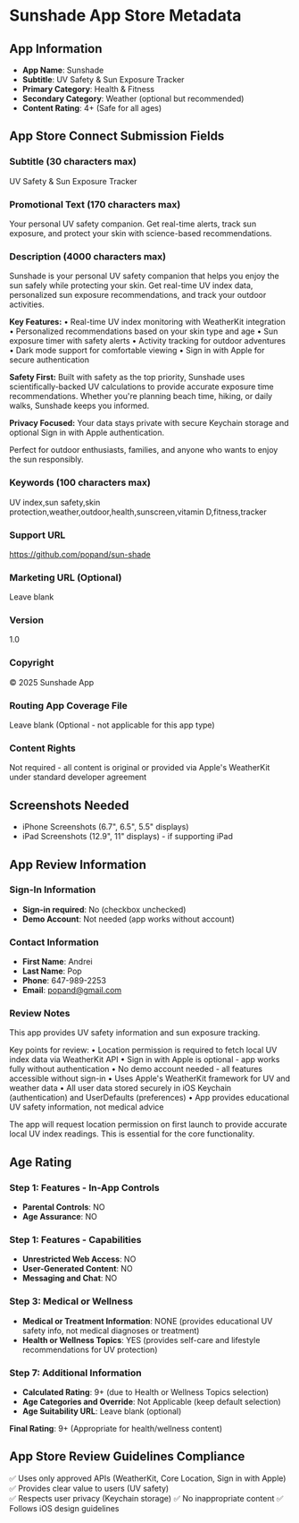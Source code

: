 # Sunshade App Store Metadata

## App Information
- **App Name**: Sunshade
- **Subtitle**: UV Safety & Sun Exposure Tracker
- **Primary Category**: Health & Fitness
- **Secondary Category**: Weather (optional but recommended)
- **Content Rating**: 4+ (Safe for all ages)

## App Store Connect Submission Fields

### Subtitle (30 characters max)
UV Safety & Sun Exposure Tracker

### Promotional Text (170 characters max)
Your personal UV safety companion. Get real-time alerts, track sun exposure, and protect your skin with science-based recommendations.

### Description (4000 characters max)
Sunshade is your personal UV safety companion that helps you enjoy the sun safely while protecting your skin. Get real-time UV index data, personalized sun exposure recommendations, and track your outdoor activities.

**Key Features:**
• Real-time UV index monitoring with WeatherKit integration
• Personalized recommendations based on your skin type and age
• Sun exposure timer with safety alerts
• Activity tracking for outdoor adventures
• Dark mode support for comfortable viewing
• Sign in with Apple for secure authentication

**Safety First:**
Built with safety as the top priority, Sunshade uses scientifically-backed UV calculations to provide accurate exposure time recommendations. Whether you're planning beach time, hiking, or daily walks, Sunshade keeps you informed.

**Privacy Focused:**
Your data stays private with secure Keychain storage and optional Sign in with Apple authentication.

Perfect for outdoor enthusiasts, families, and anyone who wants to enjoy the sun responsibly.

### Keywords (100 characters max)
UV index,sun safety,skin protection,weather,outdoor,health,sunscreen,vitamin D,fitness,tracker

### Support URL
https://github.com/popand/sun-shade

### Marketing URL (Optional)
Leave blank

### Version
1.0

### Copyright
© 2025 Sunshade App

### Routing App Coverage File
Leave blank (Optional - not applicable for this app type)

### Content Rights
Not required - all content is original or provided via Apple's WeatherKit under standard developer agreement

## Screenshots Needed
- iPhone Screenshots (6.7", 6.5", 5.5" displays)
- iPad Screenshots (12.9", 11" displays) - if supporting iPad

## App Review Information

### Sign-In Information
- **Sign-in required**: No (checkbox unchecked)
- **Demo Account**: Not needed (app works without account)

### Contact Information
- **First Name**: Andrei
- **Last Name**: Pop  
- **Phone**: 647-989-2253
- **Email**: popand@gmail.com

### Review Notes
This app provides UV safety information and sun exposure tracking.

Key points for review:
• Location permission is required to fetch local UV index data via WeatherKit API
• Sign in with Apple is optional - app works fully without authentication
• No demo account needed - all features accessible without sign-in
• Uses Apple's WeatherKit framework for UV and weather data
• All user data stored securely in iOS Keychain (authentication) and UserDefaults (preferences)
• App provides educational UV safety information, not medical advice

The app will request location permission on first launch to provide accurate local UV index readings. This is essential for the core functionality.

## Age Rating

### Step 1: Features - In-App Controls
- **Parental Controls**: NO
- **Age Assurance**: NO

### Step 1: Features - Capabilities  
- **Unrestricted Web Access**: NO
- **User-Generated Content**: NO
- **Messaging and Chat**: NO

### Step 3: Medical or Wellness
- **Medical or Treatment Information**: NONE (provides educational UV safety info, not medical diagnoses or treatment)
- **Health or Wellness Topics**: YES (provides self-care and lifestyle recommendations for UV protection)

### Step 7: Additional Information
- **Calculated Rating**: 9+ (due to Health or Wellness Topics selection)
- **Age Categories and Override**: Not Applicable (keep default selection)
- **Age Suitability URL**: Leave blank (optional)

**Final Rating**: 9+ (Appropriate for health/wellness content)

## App Store Review Guidelines Compliance
✅ Uses only approved APIs (WeatherKit, Core Location, Sign in with Apple)
✅ Provides clear value to users (UV safety)  
✅ Respects user privacy (Keychain storage)
✅ No inappropriate content
✅ Follows iOS design guidelines